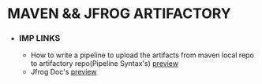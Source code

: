 # MAVEN && JFROG ARTIFACTORY
* ### IMP LINKS
  * How to write a pipeline to upload the artifacts from maven local repo to artifactory repo(Pipeline Syntax's) [preview](https://wiki.jenkins.io/pages/viewpage.action?pageId=103089015)
  * Jfrog Doc's [preview](https://www.jfrog.com/confluence/display/RTF5X/Working+With+Pipeline+Jobs+in+Jenkins)
  